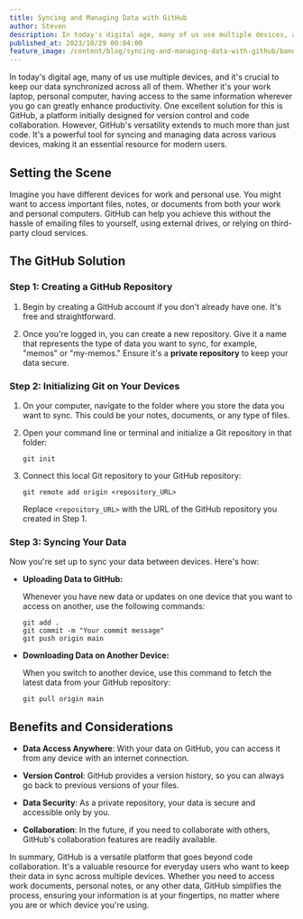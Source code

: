```yaml
---
title: Syncing and Managing Data with GitHub
author: Steven
description: In today's digital age, many of us use multiple devices, and it's crucial to keep our data synchronized across all of them. Whether it's your work laptop, personal computer. One excellent solution for this is GitHub, a platform initially designed for version control and code collaboration.
published_at: 2023/10/29 00:04:00
feature_image: /content/blog/syncing-and-managing-data-with-github/banner.png
---
```


In today's digital age, many of us use multiple devices, and it's crucial to keep our data synchronized across all of them. Whether it's your work laptop, personal computer, having access to the same information wherever you go can greatly enhance productivity. One excellent solution for this is GitHub, a platform initially designed for version control and code collaboration. However, GitHub's versatility extends to much more than just code. It's a powerful tool for syncing and managing data across various devices, making it an essential resource for modern users.

## Setting the Scene

Imagine you have different devices for work and personal use. You might want to access important files, notes, or documents from both your work and personal computers. GitHub can help you achieve this without the hassle of emailing files to yourself, using external drives, or relying on third-party cloud services.

## The GitHub Solution

### **Step 1: Creating a GitHub Repository**

1. Begin by creating a GitHub account if you don't already have one. It's free and straightforward.

2. Once you're logged in, you can create a new repository. Give it a name that represents the type of data you want to sync, for example, "memos" or "my-memos." Ensure it's a **private repository** to keep your data secure.

### **Step 2: Initializing Git on Your Devices**

1. On your computer, navigate to the folder where you store the data you want to sync. This could be your notes, documents, or any type of files.

2. Open your command line or terminal and initialize a Git repository in that folder:

   ```shell
   git init
   ```

3. Connect this local Git repository to your GitHub repository:

   ```shell
   git remote add origin <repository_URL>
   ```

   Replace `<repository_URL>` with the URL of the GitHub repository you created in Step 1.

### **Step 3: Syncing Your Data**

Now you're set up to sync your data between devices. Here's how:

- **Uploading Data to GitHub:**

  Whenever you have new data or updates on one device that you want to access on another, use the following commands:

  ```shell
  git add .
  git commit -m "Your commit message"
  git push origin main
  ```

- **Downloading Data on Another Device:**

  When you switch to another device, use this command to fetch the latest data from your GitHub repository:

  ```shell
  git pull origin main
  ```

## Benefits and Considerations

- **Data Access Anywhere**: With your data on GitHub, you can access it from any device with an internet connection.

- **Version Control**: GitHub provides a version history, so you can always go back to previous versions of your files.

- **Data Security**: As a private repository, your data is secure and accessible only by you.

- **Collaboration**: In the future, if you need to collaborate with others, GitHub's collaboration features are readily available.

In summary, GitHub is a versatile platform that goes beyond code collaboration. It's a valuable resource for everyday users who want to keep their data in sync across multiple devices. Whether you need to access work documents, personal notes, or any other data, GitHub simplifies the process, ensuring your information is at your fingertips, no matter where you are or which device you're using.

